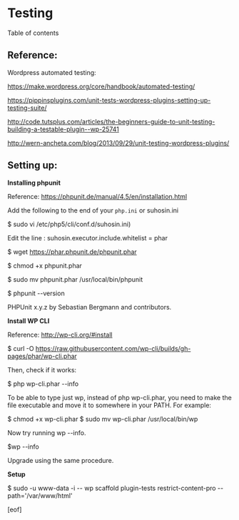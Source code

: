 # Testing

Table of contents


Reference:
----------

Wordpress automated testing:

https://make.wordpress.org/core/handbook/automated-testing/

https://pippinsplugins.com/unit-tests-wordpress-plugins-setting-up-testing-suite/

http://code.tutsplus.com/articles/the-beginners-guide-to-unit-testing-building-a-testable-plugin--wp-25741

http://wern-ancheta.com/blog/2013/09/29/unit-testing-wordpress-plugins/

Setting up:
-----------

**Installing phpunit**

Reference: https://phpunit.de/manual/4.5/en/installation.html

Add the following to the end of your `php.ini` or suhosin.ini  

$ sudo vi /etc/php5/cli/conf.d/suhosin.ini)

Edit the line : suhosin.executor.include.whitelist = phar


$ wget https://phar.phpunit.de/phpunit.phar

$ chmod +x phpunit.phar

$ sudo mv phpunit.phar /usr/local/bin/phpunit

$ phpunit --version

PHPUnit x.y.z by Sebastian Bergmann and contributors.


**Install WP CLI**

Reference: http://wp-cli.org/#install

$ curl -O https://raw.githubusercontent.com/wp-cli/builds/gh-pages/phar/wp-cli.phar

Then, check if it works:

$ php wp-cli.phar --info

To be able to type just wp, instead of php wp-cli.phar, you need to make the file executable and move it to somewhere in your PATH. For example:

$ chmod +x wp-cli.phar
$ sudo mv wp-cli.phar /usr/local/bin/wp

Now try running wp --info.

$wp --info

Upgrade using the same procedure.

**Setup**

$ sudo -u www-data -i -- wp scaffold plugin-tests restrict-content-pro --path='/var/www/html'

[eof]